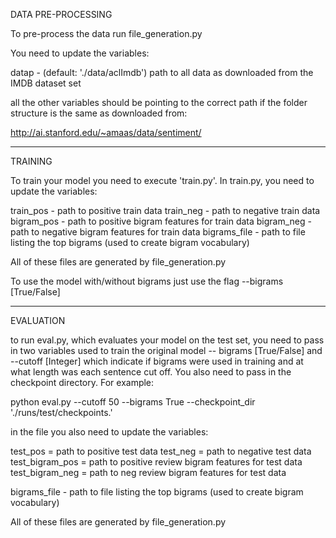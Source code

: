 DATA PRE-PROCESSING

To pre-process the data run file_generation.py

You need to update the variables:

datap - (default: './data/aclImdb') path to all data as downloaded from the IMDB dataset set

all the other variables should be pointing to the correct path if the folder structure is the same as downloaded from:

http://ai.stanford.edu/~amaas/data/sentiment/

----------------
TRAINING

To train your model you need to execute 'train.py'. In train.py, you need to update the variables:

train_pos - path to positive train data
train_neg - path to negative train data
bigram_pos - path to positive bigram features for train data
bigram_neg - path to negative bigram features for train data
bigrams_file - path to file listing the top bigrams (used to create bigram vocabulary)

All of these files are generated by file_generation.py

To use the model with/without bigrams just use the flag --bigrams [True/False]

-----------------
EVALUATION

to run eval.py, which evaluates your model on the test set, you need to pass in two variables used to train the original model -- bigrams [True/False] and --cutoff [Integer] which indicate if bigrams were used in training and at what length was each sentence cut off. You also need to pass in the checkpoint directory. For example:

python eval.py --cutoff 50 --bigrams True --checkpoint_dir './runs/test/checkpoints.'

in the file you also need to update the variables:

test_pos = path to positive test data
test_neg = path to negative test data
test_bigram_pos = path to positive review bigram features for test data
test_bigram_neg = path to neg review bigram features for test data

bigrams_file - path to file listing the top bigrams (used to create bigram vocabulary)

All of these files are generated by file_generation.py
